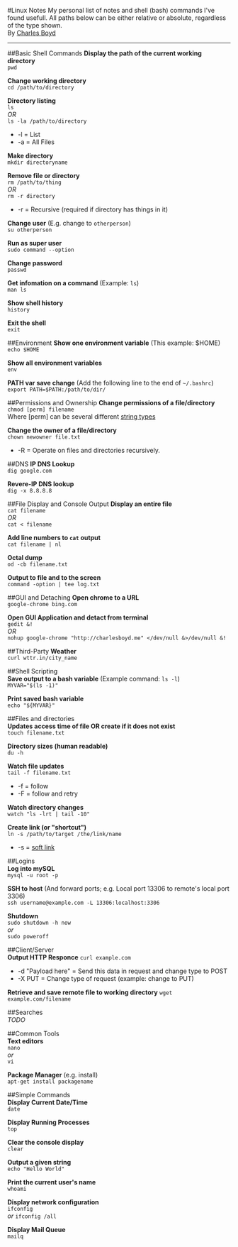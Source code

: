 #Linux Notes
My personal list of notes and shell (bash) commands I've found usefull.
All paths below can be either relative or absolute, regardless of the type shown.  
By [Charles Boyd](http://charlesboyd.me/?ref=github-linuxnotes)  

---

##Basic Shell Commands
**Display the path of the current working directory**  
`pwd`  

**Change working directory**  
`cd /path/to/directory`  

**Directory listing**  
`ls`  
*OR*  
`ls -la /path/to/directory`  
* -l = List  
* -a = All Files  

**Make directory**  
`mkdir directoryname`  

**Remove file or directory**  
`rm /path/to/thing`  
*OR*  
`rm -r directory`  
* -r = Recursive (required if directory has things in it) 

**Change user** (E.g. change to `otherperson`)  
`su otherperson`  

**Run as super user**  
`sudo command --option`  

**Change password**  
`passwd`  

**Get infomation on a command** (Example: `ls`)  
`man ls`

**Show shell history**  
`history`  

**Exit the shell**  
`exit` 

##Environment
**Show one environment variable** (This example: $HOME)  
`echo $HOME`  

**Show all  environment variables**  
`env`  

**PATH var save change** (Add the following line to the end of `~/.bashrc`)  
`export PATH=$PATH:/path/to/dir/`  


##Permissions and Ownership
**Change permissions of a file/directory**  
`chmod [perm] filename`  
Where [perm] can be several different [string types](http://www.grymoire.com/Unix/Permissions.html#uh-2)  

**Change the owner of a file/directory**  
`chown newowner file.txt`
* -R = Operate on files and directories recursively.

##DNS
**IP DNS Lookup**  
`dig google.com`  

**Revere-IP DNS lookup**  
`dig -x 8.8.8.8`  


##File Display and Console Output
**Display an entire file**  
`cat filename`  
*OR*  
`cat < filename`  

**Add line numbers to `cat` output**  
`cat filename | nl`

**Octal dump**  
`od -cb filename.txt`

**Output to file and to the screen**  
`command -option | tee log.txt`  

##GUI and Detaching
**Open chrome to a URL**  
`google-chrome bing.com`  

**Open GUI Application and detact from terminal**  
`gedit &!`  
*OR*  
`nohup google-chrome "http://charlesboyd.me" </dev/null &>/dev/null &!`  


##Third-Party
**Weather**  
`curl wttr.in/city_name`  
  
  
##Shell Scripting  
**Save output to a bash variable** (Example command: `ls -l`)  
`MYVAR="$(ls -1)"`  

**Print saved bash variable**   
`echo "${MYVAR}"`  
  
##Files and directories  
**Updates access time of file OR create if it does not exist**  
`touch filename.txt`

**Directory sizes (human readable)**  
`du -h`

**Watch file updates**  
`tail -f filename.txt`  
* -f = follow  
* -F = follow and retry  

**Watch directory changes**  
`watch "ls -lrt | tail -10"`  

**Create link (or "shortcut")**  
`ln -s /path/to/target /the/link/name`
* -s = [soft link](http://askubuntu.com/questions/108771/what-is-the-difference-between-a-hard-link-and-a-symbolic-link)

##Logins  
**Log into mySQL**  
`mysql -u root -p`  

**SSH to host** (And forward ports; e.g. Local port 13306 to remote's local port 3306)  
`ssh username@example.com -L 13306:localhost:3306`

**Shutdown**  
`sudo shutdown -h now`  
*or*  
`sudo poweroff`  


##Client/Server  
**Output HTTP Responce**
`curl example.com`  
* -d "Payload here" = Send this data in request and change type to POST  
* -X PUT = Change type of request (example: change to PUT)    

**Retrieve and save remote file to working directory**
`wget example.com/filename`


##Searches  
*TODO*  


##Common Tools  
**Text editors**  
`nano`  
*or*  
`vi`  

**Package Manager** (e.g. install)  
`apt-get install packagename`  


##Simple Commands  
 **Display Current Date/Time**  
`date`  

**Display Running Processes**  
`top`  

**Clear the console display**  
`clear` 

**Output a given string**  
`echo "Hello World"`  

**Print the current user's name**  
`whoami` 

**Display network configuration**  
`ifconfig`  
*or*
`ifconfig /all`  

**Display Mail Queue**  
`mailq`  
